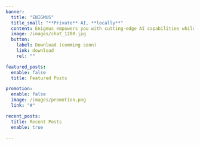 ```yaml
---
banner:
  title: "ENIGMUS"
  title_small: "**Private** AI, **locally**"
  content: Enigmus empowers you with cutting-edge AI capabilities while ensuring your data remains **private** and **secure** by processing everything **locally** on your device. <br /> <br /> Enigmus is **free** and **open-source**.
  image: /images/chat_1280.jpg
  button:
    label: Download (comming soon)
    link: download
    rel: ""

featured_posts:
  enable: false
  title: Featured Posts

promotion:
  enable: false
  image: /images/promotion.png
  link: "#"

recent_posts:
  title: Recent Posts
  enable: true

---
```

